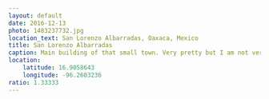 ```yaml
---
layout: default
date: 2016-12-13
photo: 1483237732.jpg
location_text: San Lorenzo Albarradas, Oaxaca, Mexico
title: San Lorenzo Albarradas
caption: Main building of that small town. Very pretty but I am not very sure what it actually was... Nonetheless, those vivid colors are awesome! Why don't we do that in Europe?
location:
    latitude: 16.9058643
    longitude: -96.2603236
ratio: 1.33333
---
```

